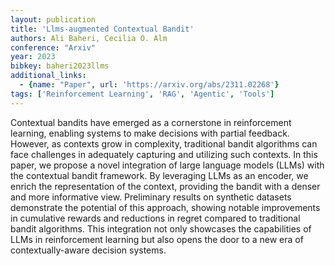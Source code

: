 ```yaml
---
layout: publication
title: 'Llms-augmented Contextual Bandit'
authors: Ali Baheri, Cecilia O. Alm
conference: "Arxiv"
year: 2023
bibkey: baheri2023llms
additional_links:
  - {name: "Paper", url: 'https://arxiv.org/abs/2311.02268'}
tags: ['Reinforcement Learning', 'RAG', 'Agentic', 'Tools']
---
```

Contextual bandits have emerged as a cornerstone in reinforcement learning,
enabling systems to make decisions with partial feedback. However, as contexts
grow in complexity, traditional bandit algorithms can face challenges in
adequately capturing and utilizing such contexts. In this paper, we propose a
novel integration of large language models (LLMs) with the contextual bandit
framework. By leveraging LLMs as an encoder, we enrich the representation of
the context, providing the bandit with a denser and more informative view.
Preliminary results on synthetic datasets demonstrate the potential of this
approach, showing notable improvements in cumulative rewards and reductions in
regret compared to traditional bandit algorithms. This integration not only
showcases the capabilities of LLMs in reinforcement learning but also opens the
door to a new era of contextually-aware decision systems.
